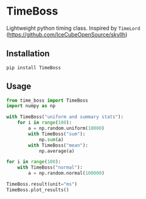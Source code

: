 # TimeBoss
Lightweight python timing class. Inspired by `TimeLord` (https://github.com/IceCubeOpenSource/skyllh)

## Installation
```
pip install TimeBoss
```

## Usage
```python
from time_boss import TimeBoss
import numpy as np

with TimeBoss("uniform and summary stats"):
    for i in range(100):
        a = np.random.uniform(10000)
        with TimeBoss("sum"):
            np.sum(a)
        with TimeBoss("mean"):
            np.average(a)

for i in range(100):
    with TimeBoss("normal"):
        a = np.random.normal(100000)

TimeBoss.result(unit="ms")
TimeBoss.plot_results()
```
